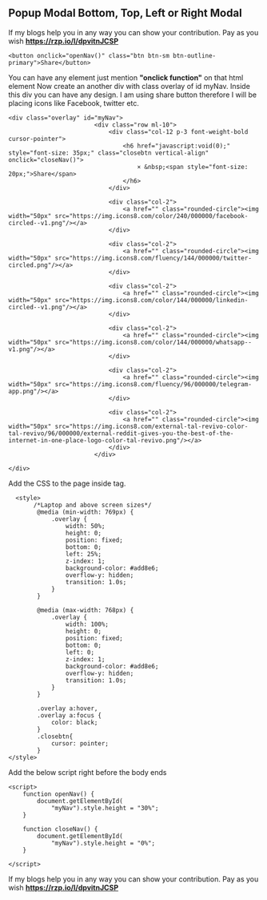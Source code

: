 ## Popup Modal Bottom, Top, Left or Right Modal

If my blogs help you in any way you can show your contribution. 
Pay as you wish
**https://rzp.io/l/dpvitnJCSP**
```
<button onclick="openNav()" class="btn btn-sm btn-outline-primary">Share</button>
```
You can have any element just mention **"onclick function"** on that html element
Now create an another div with class overlay of id myNav. Inside this div you can have any design. I am using share button therefore I will be placing icons like Facebook, twitter etc.
```
<div class="overlay" id="myNav">
                        <div class="row ml-10">
                            <div class="col-12 p-3 font-weight-bold cursor-pointer">
                                <h6 href="javascript:void(0);" style="font-size: 35px;" class="closebtn vertical-align" onclick="closeNav()">
                                    × &nbsp;<span style="font-size: 20px;">Share</span>
                                </h6>
                            </div>

                            <div class="col-2">
                                <a href="" class="rounded-circle"><img width="50px" src="https://img.icons8.com/color/240/000000/facebook-circled--v1.png"/></a>
                            </div>

                            <div class="col-2">
                                <a href="" class="rounded-circle"><img width="50px" src="https://img.icons8.com/fluency/144/000000/twitter-circled.png"/></a>
                            </div>

                            <div class="col-2">
                                <a href="" class="rounded-circle"><img width="50px" src="https://img.icons8.com/color/144/000000/linkedin-circled--v1.png"/></a>
                            </div>

                            <div class="col-2">
                                <a href="" class="rounded-circle"><img width="50px" src="https://img.icons8.com/color/144/000000/whatsapp--v1.png"/></a>
                            </div>

                            <div class="col-2">
                                <a href="" class="rounded-circle"><img width="50px" src="https://img.icons8.com/fluency/96/000000/telegram-app.png"/></a>
                            </div>

                            <div class="col-2">
                                <a href="" class="rounded-circle"><img width="50px" src="https://img.icons8.com/external-tal-revivo-color-tal-revivo/96/000000/external-reddit-gives-you-the-best-of-the-internet-in-one-place-logo-color-tal-revivo.png"/></a>
                            </div>
                        </div>

</div>
```
Add the CSS to the page inside <head> tag.
```
  <style>
       /*Laptop and above screen sizes*/
        @media (min-width: 769px) {
            .overlay {
                width: 50%;
                height: 0;
                position: fixed;
                bottom: 0;
                left: 25%;
                z-index: 1;
                background-color: #add8e6;
                overflow-y: hidden;
                transition: 1.0s;
            }
        }

        @media (max-width: 768px) {
            .overlay {
                width: 100%;
                height: 0;
                position: fixed;
                bottom: 0;
                left: 0;
                z-index: 1;
                background-color: #add8e6;
                overflow-y: hidden;
                transition: 1.0s;
            }
        }

        .overlay a:hover,
        .overlay a:focus {
            color: black;
        }
        .closebtn{
            cursor: pointer;
        }
</style>
```
Add the below script right before the body ends
```
<script>
    function openNav() {
        document.getElementById(
            "myNav").style.height = "30%";
    }

    function closeNav() {
        document.getElementById(
            "myNav").style.height = "0%";
    }

</script>
```
If my blogs help you in any way you can show your contribution. 
Pay as you wish
**https://rzp.io/l/dpvitnJCSP**
